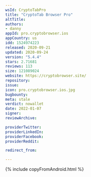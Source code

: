 ```yaml
---
wsId: CryptoTabPro
title: "CryptoTab Browser Pro"
altTitle: 
authors:
- danny
appId: pro.cryptobrowser.ios
appCountry: us
idd: 1524974223
released: 2020-09-21
updated: 2020-09-24
version: "5.4.4"
stars: 2.71681
reviews: 113
size: 121089024
website: https://cryptobrowser.site/
repository: 
issue: 
icon: pro.cryptobrowser.ios.jpg
bugbounty: 
meta: stale
verdict: nowallet
date: 2022-01-07
signer: 
reviewArchive:

providerTwitter: 
providerLinkedIn: 
providerFacebook: 
providerReddit: 

redirect_from:

---
```


{% include copyFromAndroid.html %}
